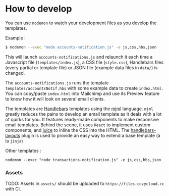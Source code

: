 How to develop
==============

You can use `nodemon` to watch your development files as you develop the templates.

Example :

```bash
$ nodemon --exec "node accounts-notification.js" -e js,css,hbs,json
```

This will launch `accounts-notifications.js` and relaunch it each time a
Javascript file (`templates/index.js`), a CSS file (`style.css`), Handlebars
files (every partial or template file) or JSON file (example data files in `data/`)
is changed.

The `accounts-notifications.js` runs the template `templates/accountsNotif.hbs` with
some example data to create `index.html`. You can copy/paste `index.html` into Mailchimp
and use its Preview feature to know how it will look on several email clients.

The templates are [Handlebars](handlebarsjs.com) templates using the
[mjml](https://mjml.io/documentation) language. `mjml` greatly reduces the pains to develop an
email template as it deals with a lot of quirks for you. It features ready-made
components to make responsive email templates. Behind the scene, it uses `React`
to implement custom components, and [juice](https://github.com/Automattic/juice)
to inline the CSS into the HTML. The [handlebars-layouts](https://github.com/shannonmoeller/handlebars-layouts) plugin is used to provide an easy way to extend a base template (à la `jinja`)

Other templates :

```
nodemon --exec "node transactions-notification.js" -e js,css,hbs,json
```

### Assets

TODO: Assets in `assets/` should be uploaded to `https://files.cozycloud.cc` with CI.


